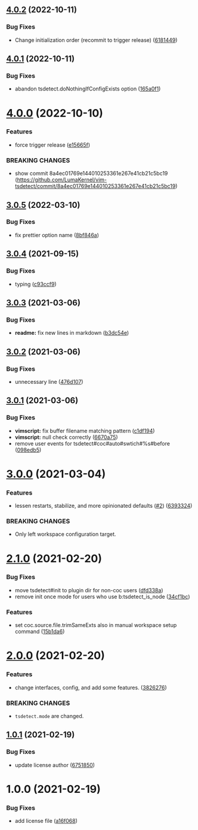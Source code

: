 ## [4.0.2](https://github.com/LumaKernel/vim-tsdetect/compare/v4.0.1...v4.0.2) (2022-10-11)


### Bug Fixes

* Change initialization order (recommit to trigger release) ([6181449](https://github.com/LumaKernel/vim-tsdetect/commit/61814490829d5246e28108b4df91a46184b1c454))

## [4.0.1](https://github.com/LumaKernel/vim-tsdetect/compare/v4.0.0...v4.0.1) (2022-10-11)


### Bug Fixes

* abandon tsdetect.doNothingIfConfigExists option ([165a0f1](https://github.com/LumaKernel/vim-tsdetect/commit/165a0f1c80ba6410b534ad5a0c2e9e773c9e6a14))

# [4.0.0](https://github.com/LumaKernel/vim-tsdetect/compare/v3.0.5...v4.0.0) (2022-10-10)


### Features

* force trigger release ([e15665f](https://github.com/LumaKernel/vim-tsdetect/commit/e15665f6a24c39b6cc6cd50e9873c4b98e588f89))


### BREAKING CHANGES

* show commit 8a4ec01769e144010253361e267e41cb21c5bc19
(https://github.com/LumaKernel/vim-tsdetect/commit/8a4ec01769e144010253361e267e41cb21c5bc19)

## [3.0.5](https://github.com/LumaKernel/vim-tsdetect/compare/v3.0.4...v3.0.5) (2022-03-10)


### Bug Fixes

* fix prettier option name ([8bf846a](https://github.com/LumaKernel/vim-tsdetect/commit/8bf846a08f7eefd4787d93b1a8a49c5d1ade9e3c))

## [3.0.4](https://github.com/LumaKernel/vim-tsdetect/compare/v3.0.3...v3.0.4) (2021-09-15)


### Bug Fixes

* typing ([c93ccf9](https://github.com/LumaKernel/vim-tsdetect/commit/c93ccf947d7c2004e5462ce39d2d0457b4285c49))

## [3.0.3](https://github.com/LumaKernel/vim-tsdetect/compare/v3.0.2...v3.0.3) (2021-03-06)


### Bug Fixes

* **readme:** fix new lines in markdown ([b3dc54e](https://github.com/LumaKernel/vim-tsdetect/commit/b3dc54e694b9272bd3f88f4081d9597a701692d3))

## [3.0.2](https://github.com/LumaKernel/vim-tsdetect/compare/v3.0.1...v3.0.2) (2021-03-06)


### Bug Fixes

* unnecessary line ([476d107](https://github.com/LumaKernel/vim-tsdetect/commit/476d107553f3b05621f0bf18c9ac4d77890bba30))

## [3.0.1](https://github.com/LumaKernel/vim-tsdetect/compare/v3.0.0...v3.0.1) (2021-03-06)


### Bug Fixes

* **vimscript:** fix buffer filename matching pattern ([c1df194](https://github.com/LumaKernel/vim-tsdetect/commit/c1df1949c5bc9b44801f31aba77d848ef304752f))
* **vimscript:** null check correctly ([6670a75](https://github.com/LumaKernel/vim-tsdetect/commit/6670a7559784986a569021ac84d0dce1f9576b28))
* remove user events for tsdetect#coc#auto#swtich#%s#before ([098edb5](https://github.com/LumaKernel/vim-tsdetect/commit/098edb56f2c367c0cc41d76583863fbf0dc75230))

# [3.0.0](https://github.com/LumaKernel/vim-tsdetect/compare/v2.1.0...v3.0.0) (2021-03-04)


### Features

* lessen restarts, stabilize, and more opinionated defaults ([#2](https://github.com/LumaKernel/vim-tsdetect/issues/2)) ([6393324](https://github.com/LumaKernel/vim-tsdetect/commit/6393324e4992ca006e8851a6c62bdf991f0e6827))


### BREAKING CHANGES

* Only left workspace configuration target.

# [2.1.0](https://github.com/LumaKernel/vim-tsdetect/compare/v2.0.0...v2.1.0) (2021-02-20)


### Bug Fixes

* move tsdetect#init to plugin dir for non-coc users ([dfd338a](https://github.com/LumaKernel/vim-tsdetect/commit/dfd338ac67eabae1233d8a13753814b04de69d6b))
* remove init once mode for users who use b:tsdetect_is_node ([34cf1bc](https://github.com/LumaKernel/vim-tsdetect/commit/34cf1bc97d5e1a3f0c686c05e097179344148dec))


### Features

* set coc.source.file.trimSameExts also in manual workspace setup command ([15b1da6](https://github.com/LumaKernel/vim-tsdetect/commit/15b1da606a0ec2241fec96adbe5a041e30f0b3d6))

# [2.0.0](https://github.com/LumaKernel/vim-tsdetect/compare/v1.0.1...v2.0.0) (2021-02-20)


### Features

* change interfaces, config, and add some features. ([3826276](https://github.com/LumaKernel/vim-tsdetect/commit/3826276c53cb7b32fc42085fb54cfe13be44c697))


### BREAKING CHANGES

* `tsdetect.mode` are changed.

## [1.0.1](https://github.com/LumaKernel/vim-tsdetect/compare/v1.0.0...v1.0.1) (2021-02-19)


### Bug Fixes

* update license author ([6751850](https://github.com/LumaKernel/vim-tsdetect/commit/6751850cfe5d96c5b69f3b1e5c2c5a0183e5b6d3))

# 1.0.0 (2021-02-19)


### Bug Fixes

* add license file ([a16f068](https://github.com/LumaKernel/vim-tsdetect/commit/a16f068c088a0838dbfec2766666f009014649bb))
